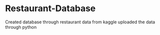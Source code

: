 # Restaurant-Database
Created database through restaurant data from kaggle uploaded the data through python
